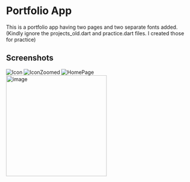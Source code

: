 # Portfolio App

This is a portfolio app having two pages and two separate fonts added.
(Kindly ignore the projects_old.dart and practice.dart files. I created those for practice)

## Screenshots

![Icon](https://user-images.githubusercontent.com/84329719/194370125-ad5900fb-73d2-495d-976c-45ab74333afd.png)
![IconZoomed](https://user-images.githubusercontent.com/84329719/194370173-ffaff906-b738-4db5-a78d-01aad31830a0.png)
![HomePage](https://user-images.githubusercontent.com/84329719/194370193-f19b906d-3944-4c79-87af-1119ca1ece74.png)
<img width="275" alt="image" src="https://user-images.githubusercontent.com/84329719/194370470-7b4cd77b-dc5c-4739-862b-122b89a9f606.png">


